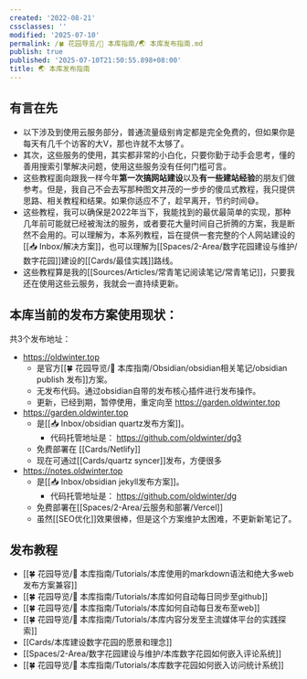```yaml
---
created: '2022-08-21'
cssclasses: ''
modified: '2025-07-10'
permalink: /🍀 花园导览/🧰 本库指南/🌏 本库发布指南.md
publish: true
published: '2025-07-10T21:50:55.898+08:00'
title: 🌏 本库发布指南
---
```

## 有言在先

- 以下涉及到使用云服务部分，普通流量级别肯定都是完全免费的，但如果你是每天有几千个访客的大V，那也许就不太够了。
- 其次，这些服务的使用，其实都非常的小白化，只要你勤于动手会思考，懂的善用搜索引擎解决问题，使用这些服务没有任何门槛可言。
- 这些教程面向跟我一样今年**第一次搞网站建设**以及**有一些建站经验**的朋友们做参考。但是，我自己不会去写那种图文并茂的一步步的傻瓜式教程，我只提供思路、相关教程和结果。如果你适应不了，趁早离开，节约时间😅。
- 这些教程，我可以确保是2022年当下，我能找到的最优最简单的实现，那种几年前可能就已经被淘汰的服务，或者要花大量时间自己折腾的方案，我是断然不会用的。可以理解为，本系列教程，旨在提供一套完整的个人网站建设的[[📥 Inbox/解决方案]]，也可以理解为[[Spaces/2-Area/数字花园建设与维护/数字花园]]建设的[[Cards/最佳实践]]路线。
- 这些教程算是我的[[Sources/Articles/常青笔记阅读笔记/常青笔记]]，只要我还在使用这些云服务，我就会一直持续更新。

## 本库当前的发布方案使用现状：

共3个发布地址：

- https://oldwinter.top
	- 是官方[[🍀 花园导览/🧰 本库指南/Obsidian/obsidian相关笔记/obsidian publish 发布]]方案。
	- 无发布代码。通过obsidian自带的发布核心插件进行发布操作。
	- 更新，已经到期，暂停使用，重定向至 https://garden.oldwinter.top
- https://garden.oldwinter.top
	- 是[[📥 Inbox/obsidian quartz发布方案]]。
		- 代码托管地址是： https://github.com/oldwinter/dg3
	- 免费部署在 [[Cards/Netlify]]
	- 现在可通过[[Cards/quartz syncer]]发布，方便很多
- https://notes.oldwinter.top
	- 是[[📥 Inbox/obsidian jekyll发布方案]]。
		- 代码托管地址是： https://github.com/oldwinter/dg
	- 免费部署在[[Spaces/2-Area/云服务和部署/Vercel]]
	- 虽然[[SEO优化]]效果很棒，但是这个方案维护太困难，不更新新笔记了。

## 发布教程

- [[🍀 花园导览/🧰 本库指南/Tutorials/本库使用的markdown语法和绝大多web发布方案兼容]]
- [[🍀 花园导览/🧰 本库指南/Tutorials/本库如何自动每日同步至github]]
- [[🍀 花园导览/🧰 本库指南/Tutorials/本库如何自动每日发布至web]]
- [[🍀 花园导览/🧰 本库指南/Tutorials/本库内容分发至主流媒体平台的实践探索]]
- [[Cards/本库建设数字花园的愿景和理念]]
- [[Spaces/2-Area/数字花园建设与维护/本库数字花园如何嵌入评论系统]]
- [[🍀 花园导览/🧰 本库指南/Tutorials/本库数字花园如何嵌入访问统计系统]]
